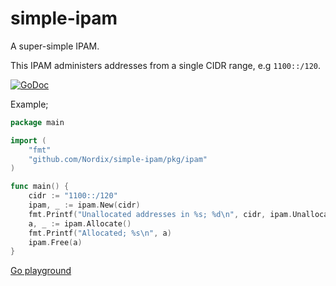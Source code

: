 # simple-ipam

A super-simple IPAM.

This IPAM administers addresses from a single CIDR range, e.g `1100::/120`.

[![GoDoc](https://godoc.org/github.com/Nordix/simple-ipam/pkg/ipam?status.svg)](https://godoc.org/github.com/Nordix/simple-ipam/pkg/ipam)

Example;

```go
package main

import (
	"fmt"
	"github.com/Nordix/simple-ipam/pkg/ipam"
)

func main() {
	cidr := "1100::/120"
	ipam, _ := ipam.New(cidr)
	fmt.Printf("Unallocated addresses in %s; %d\n", cidr, ipam.Unallocated())
	a, _ := ipam.Allocate()
	fmt.Printf("Allocated; %s\n", a)
	ipam.Free(a)
}
```

[Go playground](https://play.golang.org/p/2JAl0s9S5s9)
